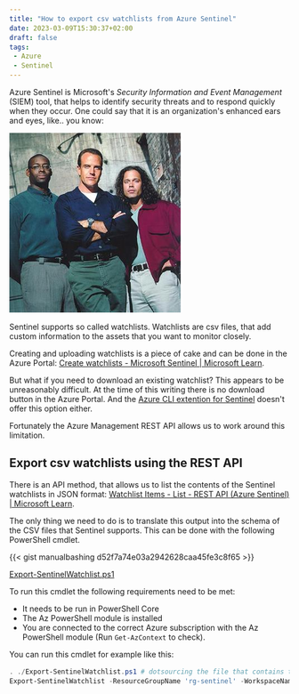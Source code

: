 ```yaml
---
title: "How to export csv watchlists from Azure Sentinel"
date: 2023-03-09T15:30:37+02:00
draft: false
tags: 
 - Azure
 - Sentinel
---
```


Azure Sentinel is Microsoft's *Security Information and Event Management* (SIEM) tool, that helps to identify security threats and to respond quickly when they occur.  One could say that it is an organization's enhanced ears and eyes, like.. you know:

[![The Sentinel](/static/the-sentinel.png)](https://en.wikipedia.org/wiki/The_Sentinel_(TV_series))

Sentinel supports so called watchlists. Watchlists are csv files, that add custom information to the assets that you want to monitor closely. 

Creating and uploading watchlists is a piece of cake and can be done in the Azure Portal: [Create watchlists - Microsoft Sentinel | Microsoft Learn](https://learn.microsoft.com/en-us/azure/sentinel/watchlists-create).

But what if you need to download an existing watchlist? This appears to be unreasonably difficult. At the time of this writing there is no download button in the Azure Portal. And the [Azure CLI extention for Sentinel](https://learn.microsoft.com/en-us/cli/azure/service-page/microsoft%20sentinel?view=azure-cli-latest) doesn't offer this option either.

Fortunately the Azure Management REST API allows us to work around this limitation.

## Export csv watchlists using the REST API

There is an API method, that allows us to list the contents of the Sentinel watchlists in JSON format: [Watchlist Items - List - REST API (Azure Sentinel) | Microsoft Learn](https://learn.microsoft.com/en-us/rest/api/securityinsights/preview/watchlist-items/list?tabs=HTTP).

The only thing we need to do is to translate this output into the schema of the CSV files that Sentinel supports. This can be done with the following PowerShell cmdlet. 

{{< gist manualbashing d52f7a74e03a2942628caa45fe3c8f65 >}}

[Export-SentinelWatchlist.ps1](https://gist.github.com/manualbashing/d52f7a74e03a2942628caa45fe3c8f65)

To run this cmdlet the following requirements need to be met:

- It needs to be run in PowerShell Core
- The Az PowerShell module is installed
- You are connected to the correct Azure subscription with the Az PowerShell module (Run `Get-AzContext` to check).

You can run this cmdlet for example like this: 

```powershell
. ./Export-SentinelWatchlist.ps1 # dotsourcing the file that contains the cmdlet
Export-SentinelWatchlist -ResourceGroupName 'rg-sentinel' -WorkspaceName 'sws-sentinel-workspace' -WatchlistName 'Customer'
```


